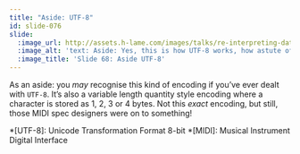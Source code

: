```yaml
---
title: "Aside: UTF-8"
id: slide-076
slide:
  :image_url: http://assets.h-lame.com/images/talks/re-interpreting-data/rubyconf-2023/slides/042.png
  :image_alt: 'text: Aside: Yes, this is how UTF-8 works, how astute of you to notice!'
  :image_title: 'Slide 68: Aside UTF-8'
---
```

As an aside: you _may_ recognise this kind of encoding if you’ve ever dealt with `UTF-8`.  It’s also a variable length quantity style encoding where a character is stored as 1, 2, 3 or 4 bytes.  Not this _exact_ encoding, but still, those MIDI spec designers were on to something!

*[UTF-8]: Unicode Transformation Format 8-bit
*[MIDI]: Musical Instrument Digital Interface
